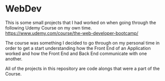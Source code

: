 # WebDev

This is some small projects that I had worked on when going through the following Udemy Course on my own time.
https://www.udemy.com/course/the-web-developer-bootcamp/

The course was something I decided to go through on my personal time in order to get a start understanding how the Front End of an Application worked and how the Front End and Back End communicate with one another. 

All of the projects in this repository are code alongs that were a part of the Course. 

